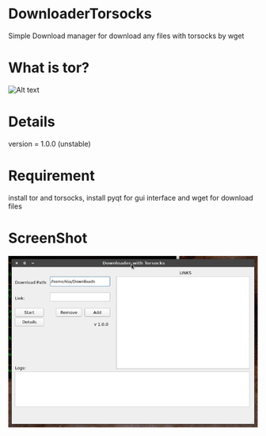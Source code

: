 # DownloaderTorsocks
Simple Download manager for download any files with torsocks by wget

# What is tor?
![Alt text](https://upload.wikimedia.org/wikipedia/commons/1/14/Wat_is_Tor_%28The_onion_routing%29%3F.png "Optional title")

# Details
version = 1.0.0 (unstable)

# Requirement
install tor and torsocks, install pyqt for gui interface and wget for download files 

# ScreenShot
![Alt text](https://raw.githubusercontent.com/kiahamedi/DownloaderTorsocks/master/Screenshot_2019-02-27_20-24-14.png "Optional title")
